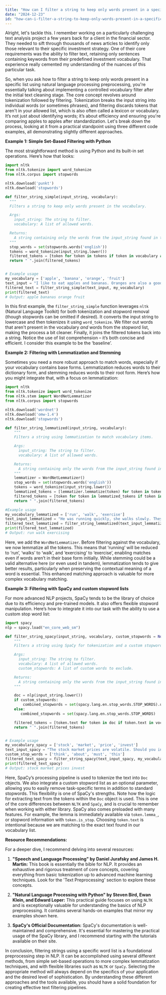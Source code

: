 ```yaml
---
title: "How can I filter a string to keep only words present in a specific list using NLP preprocessing?"
date: "2024-12-23"
id: "how-can-i-filter-a-string-to-keep-only-words-present-in-a-specific-list-using-nlp-preprocessing"
---
```


Alright, let's tackle this. I remember working on a particularly challenging text analysis project a few years back for a client in the financial sector. They needed to sift through thousands of news articles to identify only those relevant to their specific investment strategy. One of their core requirements was the ability to filter text, retaining only sentences containing keywords from their predefined investment vocabulary. That experience really cemented my understanding of the nuances of this particular task.

So, when you ask how to filter a string to keep only words present in a specific list using natural language processing preprocessing, you're essentially talking about implementing a controlled vocabulary filter after the initial text cleaning stage. The core concept revolves around tokenization followed by filtering. Tokenization breaks the input string into individual words (or sometimes phrases), and filtering discards tokens that aren't in your allowed list, which is also often called a lexicon or vocabulary. It’s not just about identifying words; it’s about efficiency and ensuring you're comparing apples to apples after standardization. Let's break down the process, looking at it from a practical standpoint using three different code examples, all demonstrating slightly different approaches.

**Example 1: Simple Set-Based Filtering with Python**

The most straightforward method is using Python and its built-in set operations. Here’s how that looks:

```python
import nltk
from nltk.tokenize import word_tokenize
from nltk.corpus import stopwords

nltk.download('punkt')
nltk.download('stopwords')

def filter_string_simple(input_string, vocabulary):
  """
  Filters a string to keep only words present in the vocabulary.

  Args:
    input_string: The string to filter.
    vocabulary: A list of allowed words.

  Returns:
    A string containing only the words from the input_string found in the vocabulary.
  """
  stop_words = set(stopwords.words('english'))
  tokens = word_tokenize(input_string.lower())
  filtered_tokens = [token for token in tokens if token in vocabulary and token not in stop_words]
  return " ".join(filtered_tokens)


# Example usage
my_vocabulary = ['apple', 'banana', 'orange', 'fruit']
text_input = "I like to eat apples and bananas. Oranges are also a good fruit, unlike spinach."
filtered_text = filter_string_simple(text_input, my_vocabulary)
print(filtered_text)
# Output: apple bananas orange fruit
```

In this first example, the `filter_string_simple` function leverages `nltk` (Natural Language Toolkit) for both tokenization and stopword removal (though stopwords can be omitted if desired). It converts the input string to lowercase and then tokenizes it using `word_tokenize`. We filter out words that aren't present in the vocabulary *and* words from the stopword list, making the process a bit cleaner. Finally, it joins the filtered tokens back into a string. Notice the use of list comprehension – it’s both concise and efficient. I consider this example to be the ‘baseline’.

**Example 2: Filtering with Lemmatization and Stemming**

Sometimes you need a more robust approach to match words, especially if your vocabulary contains base forms. Lemmatization reduces words to their dictionary form, and stemming reduces words to their root form. Here’s how you might integrate that, with a focus on lemmatization:

```python
import nltk
from nltk.tokenize import word_tokenize
from nltk.stem import WordNetLemmatizer
from nltk.corpus import stopwords

nltk.download('wordnet')
nltk.download('omw-1.4')
nltk.download('stopwords')

def filter_string_lemmatized(input_string, vocabulary):
    """
    Filters a string using lemmatization to match vocabulary items.

    Args:
      input_string: The string to filter.
      vocabulary: A list of allowed words.

    Returns:
      A string containing only the words from the input_string found in the vocabulary, after lemmatization.
    """
    lemmatizer = WordNetLemmatizer()
    stop_words = set(stopwords.words('english'))
    tokens = word_tokenize(input_string.lower())
    lemmatized_tokens = [lemmatizer.lemmatize(token) for token in tokens]
    filtered_tokens = [token for token in lemmatized_tokens if token in vocabulary and token not in stop_words]
    return " ".join(filtered_tokens)

#Example usage
my_vocabulary_lemmatized = ['run', 'walk', 'exercise']
text_input_lemmatized = "He was running quickly, she walks slowly. They are exercising."
filtered_text_lemmatized = filter_string_lemmatized(text_input_lemmatized, my_vocabulary_lemmatized)
print(filtered_text_lemmatized)
# Output: run walk exercising
```
Here, we add the `WordNetLemmatizer`.  Before filtering against the vocabulary, we now lemmatize all the tokens. This means that ‘running’ will be reduced to ‘run’, ‘walks’ to ‘walk’, and ‘exercising’ to ‘exercise’, enabling matches even if words aren’t in their base form initially. While stemming could be a valid alternative here (or even used in tandem), lemmatization tends to give better results, particularly when preserving the contextual meaning of a word is essential. This enhanced matching approach is valuable for more complex vocabulary matching.

**Example 3: Filtering with SpaCy and custom stopword lists**

For more advanced NLP projects, SpaCy tends to be the library of choice due to its efficiency and pre-trained models. It also offers flexible stopword manipulation. Here’s how to integrate it into our task with the ability to use a custom stop word list:

```python
import spacy
nlp = spacy.load("en_core_web_sm")

def filter_string_spacy(input_string, vocabulary, custom_stopwords = None):
    """
    Filters a string using SpaCy for tokenization and a custom stopword list.

    Args:
      input_string: The string to filter.
      vocabulary: A list of allowed words.
      custom_stopwords: A list of custom words to exclude.

    Returns:
      A string containing only the words from the input_string found in the vocabulary.
    """

    doc = nlp(input_string.lower())
    if custom_stopwords:
        combined_stopwords = set(spacy.lang.en.stop_words.STOP_WORDS).union(set(custom_stopwords))
    else:
       combined_stopwords = set(spacy.lang.en.stop_words.STOP_WORDS)

    filtered_tokens = [token.text for token in doc if token.text in vocabulary and token.text not in combined_stopwords]
    return " ".join(filtered_tokens)


# Example usage
my_vocabulary_spacy = ['stock', 'market', 'price', 'invest']
text_input_spacy = "The stock market prices are volatile. Should you invest quickly? We must think about this. "
custom_stop_words = ['think', 'about', 'must', 'this']
filtered_text_spacy = filter_string_spacy(text_input_spacy, my_vocabulary_spacy, custom_stop_words)
print(filtered_text_spacy)
# Output: stock market prices invest
```
Here, SpaCy’s processing pipeline is used to tokenize the text into `Doc` objects. We also integrate a custom stopword list as an optional parameter, allowing you to easily remove task-specific terms in addition to standard stopwords. This flexibility is one of SpaCy's strengths. Note how the logic for extracting text from the tokens within the `Doc` object is used. This is one of the core differences between `NLTK` and `SpaCy`, and is crucial to remember when working with either library. SpaCy also comes preloaded with many features. For example, the lemma is immediately available via `token.lemma_`, or stopword information with `token.is_stop`. Choosing `token.text` is intentional because we are matching to the exact text found in our vocabulary list.

**Resource Recommendations:**

For a deeper dive, I recommend delving into several resources:

1.  **"Speech and Language Processing" by Daniel Jurafsky and James H. Martin:** This book is essentially the bible for NLP. It provides an exhaustive and rigorous treatment of core concepts, covering everything from basic tokenization up to advanced machine learning techniques. Look for the 'Text Preprocessing' section to explore these concepts.

2.  **"Natural Language Processing with Python" by Steven Bird, Ewan Klein, and Edward Loper:** This practical guide focuses on using `NLTK` and is exceptionally valuable for understanding the basics of NLP preprocessing. It contains several hands-on examples that mirror my examples shown here.

3.  **SpaCy's Official Documentation:** SpaCy's documentation is well-maintained and comprehensive. It's essential for mastering the practical usage of the SpaCy library, and I recommend starting with the tutorials available on their site.

In conclusion, filtering strings using a specific word list is a foundational preprocessing step in NLP. It can be accomplished using several different methods, from simple set-based operations to more complex lemmatization techniques, and with flexible libraries such as `NLTK` or `SpaCy`. Selecting the appropriate method will always depend on the specifics of your application and the desired level of sophistication. By understanding these different approaches and the tools available, you should have a solid foundation for creating effective text filtering pipelines.
